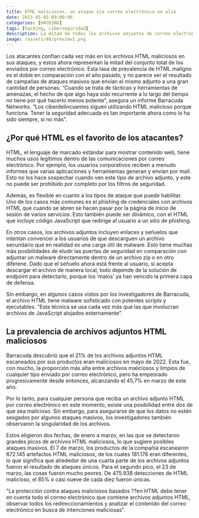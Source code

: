 ```yaml
---
title: HTML maliciosos, un ataque vía correo electrónico en alza
date: 2023-05-05 09:00:00 
categories: [HACKING]
tags: [hacking, ciberseguridad]
description: La mitad de todos los archivos adjuntos de correo electrónico HTML son maliciosos, y no solo por unas pocas campañas masivas, según un informe de Barracuda Networks.
image: /assets/48/preview1.png
--- 
```



Los atacantes confían cada vez más en los archivos HTML maliciosos en sus ataques, y estos ahora representan la mitad del conjunto total de los enviados por correo electrónico. Esta tasa de prevalencia de HTML maligno es el doble en comparación con el año pasado, y no parece ser el resultado de campañas de ataques masivos que envían el mismo adjunto a una gran cantidad de personas. “Cuando se trata de tácticas y herramientas de amenazas, el hecho de que algo haya sido recurrente a lo largo del tiempo no tiene por qué hacerlo menos potente”, asegura un informe Barracuda Networks. “Los ciberdelincuentes siguen utilizando HTML malicioso porque funciona. Tener la seguridad adecuada es tan importante ahora como lo ha sido siempre, si no más”.

## ¿Por qué HTML es el favorito de los atacantes?


HTML, el lenguaje de marcado estándar para mostrar contenido web, tiene muchos usos legítimos dentro de las comunicaciones por correo electrónico. Por ejemplo, los usuarios corporativos reciben a menudo informes que varias aplicaciones y herramientas generan y envían por mail. Esto no los hace sospechar cuando ven este tipo de archivo adjunto, y este no puede ser prohibido por completo por los filtros de seguridad.

Además, es flexible en cuanto a los tipos de ataque que puede habilitar. Uno de los casos más comunes es el phishing de credenciales con archivos HTML que cuando se abren se hacen pasar por la página de inicio de sesión de varios servicios. Esto también puede ser dinámico, con el HTML que incluye código JavaScript que redirige al usuario a un sitio de phishing.

En otros casos, los archivos adjuntos incluyen enlaces y señuelos que intentan convencer a los usuarios de que descarguen un archivo secundario que en realidad es una carga útil de malware. Esto tiene muchas más posibilidades de eludir las puertas de seguridad en comparación con adjuntar un malware directamente dentro de un archivo zip o en otro diferene. Dado que el señuelo ahora está frente al usuario, si acepta descargar el archivo de manera local, todo depende de la solución de endpoint para detectarlo, porque los ‘malos’ ya han vencido la primera capa de defensa.

Sin embargo, en algunos casos vistos por los investigadores de Barracuda, el archivo HTML tiene malware sofisticado con potentes scripts y ejecutables. “Esta técnica se usa cada vez más que las que involucran archivos de JavaScript alojados externamente”.

## La prevalencia de archivos adjuntos HTML maliciosos

Barracuda descubrió que el 21% de los archivos adjuntos HTML escaneados por sus productos  eran maliciosos en mayo de 2022. Esta fue, con mucho, la proporción más alta entre archivos maliciosos y limpios de cualquier tipo enviado por correo electrónico, pero ha empeorado progresivamente desde entonces, alcanzando el 45,7% en marzo de este año.

Por lo tanto, para cualquier persona que reciba un archivo adjunto HTML por correo electrónico en este momento, existe una posibilidad entre dos de que sea malicioso. Sin embargo, para asegurarse de que los datos no estén sesgados por algunos ataques masivos, los investigadores también observaron la singularidad de los archivos.

Estos eligieron dos fechas, de enero a marzo, en las que se detectaron grandes picos de archivos HTML maliciosos, lo que sugiere posibles ataques masivos. El 7 de marzo, los productos de la compañía escanearon 672.145 artefactos HTML maliciosos, de los cuales 181.176 eran diferentes, lo que significa que alrededor de una cuarta parte de los archivos adjuntos fueron el resultado de ataques únicos. Para el segundo pico, el 23 de marzo, las cosas fueron mucho peores. De 475.938 detecciones de HTML malicioso, el 85% o casi nueve de cada diez fueron únicas.

"La protección contra ataques maliciosos basados ??en HTML debe tener en cuenta todo el correo electrónico que contiene archivos adjuntos HTML, observar todos los redireccionamientos y analizar el contenido del correo electrónico en busca de intenciones maliciosas".
